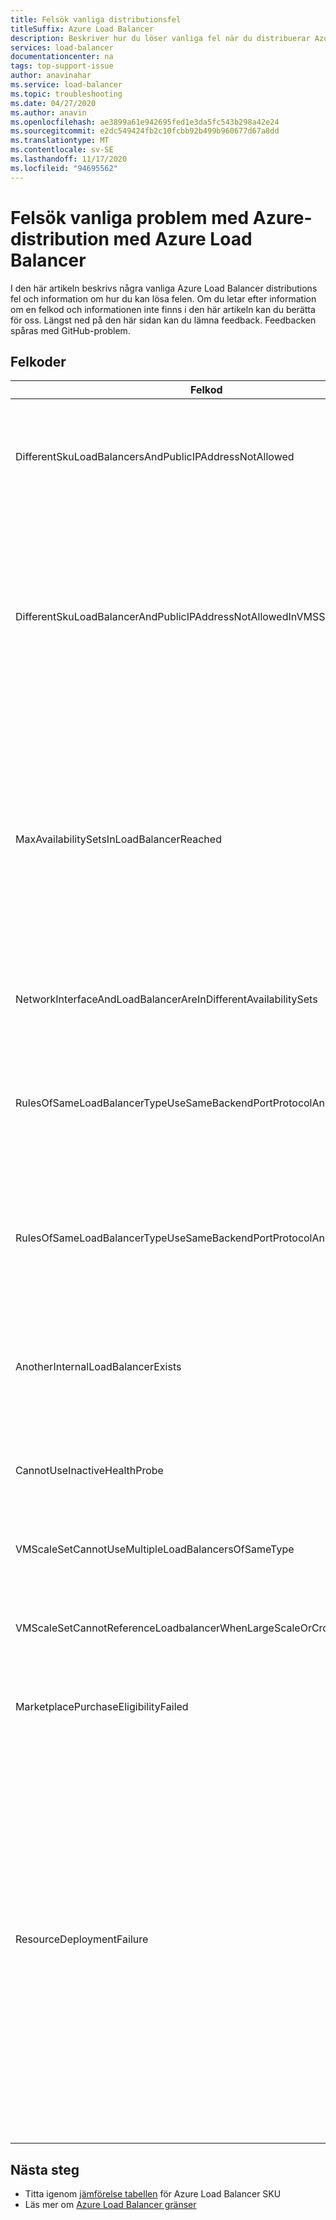 ```yaml
---
title: Felsök vanliga distributionsfel
titleSuffix: Azure Load Balancer
description: Beskriver hur du löser vanliga fel när du distribuerar Azure Load Balancer
services: load-balancer
documentationcenter: na
tags: top-support-issue
author: anavinahar
ms.service: load-balancer
ms.topic: troubleshooting
ms.date: 04/27/2020
ms.author: anavin
ms.openlocfilehash: ae3899a61e942695fed1e3da5fc543b298a42e24
ms.sourcegitcommit: e2dc549424fb2c10fcbb92b499b960677d67a8dd
ms.translationtype: MT
ms.contentlocale: sv-SE
ms.lasthandoff: 11/17/2020
ms.locfileid: "94695562"
---
```

# <a name="troubleshoot-common-azure-deployment-errors-with-azure-load-balancer"></a>Felsök vanliga problem med Azure-distribution med Azure Load Balancer

I den här artikeln beskrivs några vanliga Azure Load Balancer distributions fel och information om hur du kan lösa felen. Om du letar efter information om en felkod och informationen inte finns i den här artikeln kan du berätta för oss. Längst ned på den här sidan kan du lämna feedback. Feedbacken spåras med GitHub-problem.

## <a name="error-codes"></a>Felkoder

| Felkod | Information och minskning |
| ------- | ---------- |
|DifferentSkuLoadBalancersAndPublicIPAddressNotAllowed| Både offentlig IP SKU och Load Balancer SKU måste matcha. Se till att Azure Load Balancer och offentliga IP-SKU: er matchar. Standard-SKU rekommenderas för produktions arbets belastningar. Läs mer om [skillnaderna i SKU: er](./skus.md)  |
|DifferentSkuLoadBalancerAndPublicIPAddressNotAllowedInVMSS | Skalnings uppsättningar för virtuella datorer är standard till grundläggande belastningsutjämnare när SKU: n har angetts eller distribuerats utan offentliga standard-IP-adresser. Distribuera om skalnings uppsättningen för virtuella datorer med standard offentliga IP: er på de enskilda instanserna för att säkerställa att Standard Load Balancer är markerat eller Välj en standard LB när du distribuerar den virtuella datorns skalnings uppsättning från Azure Portal. |
|MaxAvailabilitySetsInLoadBalancerReached | Backend-poolen för en Load Balancer kan innehålla högst 150 tillgänglighets uppsättningar. Om du inte har de tillgänglighets uppsättningar som uttryckligen definierats för dina virtuella datorer i backend-poolen, hamnar varje enskild virtuell dator i sin egen tillgänglighets uppsättning. Därför skulle distribution av 150 fristående virtuella datorer innebära att den skulle ha 150 tillgänglighets uppsättningar, så att gränsen uppnåddes. Du kan distribuera en tillgänglighets uppsättning och lägga till ytterligare virtuella datorer i den som en lösning. |
|NetworkInterfaceAndLoadBalancerAreInDifferentAvailabilitySets | För Basic SKU-belastningsutjämnare måste nätverks gränssnittet och belastningsutjämnaren finnas i samma tillgänglighets uppsättning. |
|RulesOfSameLoadBalancerTypeUseSameBackendPortProtocolAndIPConfig| Du kan inte ha mer än en regel för en angiven belastningsutjämnare (intern, offentlig) med samma server dels port och protokoll som refereras till av samma skalnings uppsättning för den virtuella datorn. Uppdatera regeln om du vill ändra den här regeln för att skapa dubbletter. |
|RulesOfSameLoadBalancerTypeUseSameBackendPortProtocolAndVmssIPConfig| Du kan inte ha mer än en regel för en angiven belastningsutjämnare (intern, offentlig) med samma server dels port och protokoll som refereras till av samma skalnings uppsättning för den virtuella datorn. Uppdatera dina regel parametrar om du vill ändra den här dubbletten av regeln. |
|AnotherInternalLoadBalancerExists| Du kan bara ha en Load Balancer av typen intern referens till samma uppsättning virtuella datorer/nätverks gränssnitt i Server delen för Load Balancer. Uppdatera din distribution så att du bara skapar en Load Balancer av samma typ. |
|CannotUseInactiveHealthProbe| Du kan inte ha en avsökning som inte används av någon regel som kon figurer ATS för skalnings uppsättnings hälsa för virtuella datorer. Se till att avsökningen som har kon figurer ATS används aktivt. |
|VMScaleSetCannotUseMultipleLoadBalancersOfSameType| Du kan inte ha flera belastningsutjämnare av samma typ (intern, offentlig). Du kan ha högst en intern och en offentlig Load Balancer. |
|VMScaleSetCannotReferenceLoadbalancerWhenLargeScaleOrCrossAZ | Basic-Load Balancer stöds inte för grupper av virtuella datorer med flera placerings grupper eller skalnings uppsättning för virtuella datorer i olika zoner. Använd Standard Load Balancer i stället. |
|MarketplacePurchaseEligibilityFailed | Växla till rätt administratörs konto för att aktivera köp på grund av att prenumerationen är en EA-prenumeration. Mer information finns [här](../marketplace/marketplace-faq-publisher-guide.md#what-could-block-a-customer-from-completing-a-purchase). |
|ResourceDeploymentFailure| Om belastningsutjämnaren är i fel tillstånd följer du de här stegen för att ta tillbaka den från det felaktiga läget:<ol><li>Gå till https://resources.azure.com och logga in med dina Azure Portal autentiseringsuppgifter.</li><li>Välj **Läs/skriv**.</li><li>Till vänster expanderar du **prenumerationer** och expanderar sedan prenumerationen med Load Balancer att uppdatera.</li><li>Expandera **ResourceGroups** och expandera sedan resurs gruppen med Load Balancer att uppdatera.</li><li>Välj **Microsoft. Network**  >  **belastningsutjämnare** och välj sedan Load Balancer att uppdatera **LoadBalancer_1**.</li><li>På visnings sidan för **LoadBalancer_1** väljer du **Hämta**  >  **redigering**.</li><li>Det **gick inte** att uppdatera **ProvisioningState** - **värdet.**</li><li>Välj **PUT**.</li></ol>|
|  |  |

## <a name="next-steps"></a>Nästa steg

* Titta igenom [jämförelse tabellen](./skus.md) för Azure Load Balancer SKU
* Läs mer om [Azure Load Balancer gränser](../azure-resource-manager/management/azure-subscription-service-limits.md#load-balancer)